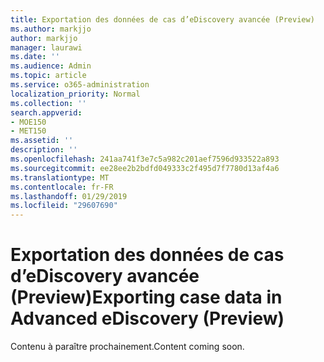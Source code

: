 ```yaml
---
title: Exportation des données de cas d’eDiscovery avancée (Preview)
ms.author: markjjo
author: markjjo
manager: laurawi
ms.date: ''
ms.audience: Admin
ms.topic: article
ms.service: o365-administration
localization_priority: Normal
ms.collection: ''
search.appverid:
- MOE150
- MET150
ms.assetid: ''
description: ''
ms.openlocfilehash: 241aa741f3e7c5a982c201aef7596d933522a893
ms.sourcegitcommit: ee28ee2b2bdfd049333c2f495d7f7780d13af4a6
ms.translationtype: MT
ms.contentlocale: fr-FR
ms.lasthandoff: 01/29/2019
ms.locfileid: "29607690"
---
```

# <a name="exporting-case-data-in-advanced-ediscovery-preview"></a><span data-ttu-id="dae0f-102">Exportation des données de cas d’eDiscovery avancée (Preview)</span><span class="sxs-lookup"><span data-stu-id="dae0f-102">Exporting case data in Advanced eDiscovery (Preview)</span></span>

<span data-ttu-id="dae0f-103">Contenu à paraître prochainement.</span><span class="sxs-lookup"><span data-stu-id="dae0f-103">Content coming soon.</span></span>